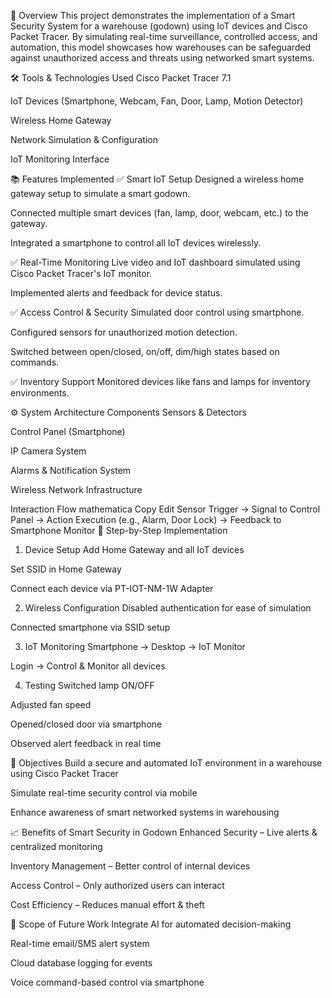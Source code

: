 📌 Overview
This project demonstrates the implementation of a Smart Security System for a warehouse (godown) using IoT devices and Cisco Packet Tracer. By simulating real-time surveillance, controlled access, and automation, this model showcases how warehouses can be safeguarded against unauthorized access and threats using networked smart systems.

🛠️ Tools & Technologies Used
Cisco Packet Tracer 7.1

IoT Devices (Smartphone, Webcam, Fan, Door, Lamp, Motion Detector)

Wireless Home Gateway

Network Simulation & Configuration

IoT Monitoring Interface

📚 Features Implemented
✅ Smart IoT Setup
Designed a wireless home gateway setup to simulate a smart godown.

Connected multiple smart devices (fan, lamp, door, webcam, etc.) to the gateway.

Integrated a smartphone to control all IoT devices wirelessly.

✅ Real-Time Monitoring
Live video and IoT dashboard simulated using Cisco Packet Tracer's IoT monitor.

Implemented alerts and feedback for device status.

✅ Access Control & Security
Simulated door control using smartphone.

Configured sensors for unauthorized motion detection.

Switched between open/closed, on/off, dim/high states based on commands.

✅ Inventory Support
Monitored devices like fans and lamps for inventory environments.

⚙️ System Architecture
Components
Sensors & Detectors

Control Panel (Smartphone)

IP Camera System

Alarms & Notification System

Wireless Network Infrastructure

Interaction Flow
mathematica
Copy
Edit
Sensor Trigger → Signal to Control Panel → Action Execution (e.g., Alarm, Door Lock) → Feedback to Smartphone Monitor
🧪 Step-by-Step Implementation
1. Device Setup
Add Home Gateway and all IoT devices

Set SSID in Home Gateway

Connect each device via PT-IOT-NM-1W Adapter

2. Wireless Configuration
Disabled authentication for ease of simulation

Connected smartphone via SSID setup

3. IoT Monitoring
Smartphone → Desktop → IoT Monitor

Login → Control & Monitor all devices

4. Testing
Switched lamp ON/OFF

Adjusted fan speed

Opened/closed door via smartphone

Observed alert feedback in real time

🎯 Objectives
Build a secure and automated IoT environment in a warehouse using Cisco Packet Tracer

Simulate real-time security control via mobile

Enhance awareness of smart networked systems in warehousing

📈 Benefits of Smart Security in Godown
Enhanced Security – Live alerts & centralized monitoring

Inventory Management – Better control of internal devices

Access Control – Only authorized users can interact

Cost Efficiency – Reduces manual effort & theft

🧩 Scope of Future Work
Integrate AI for automated decision-making

Real-time email/SMS alert system

Cloud database logging for events

Voice command-based control via smartphone
